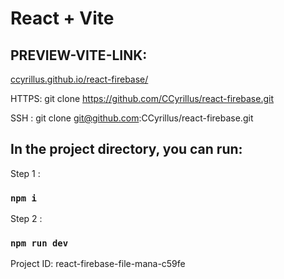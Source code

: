 # React + Vite
## PREVIEW-VITE-LINK:
[ccyrillus.github.io/react-firebase/](https://ccyrillus.github.io/react-firebase/)

 HTTPS:
git clone https://github.com/CCyrillus/react-firebase.git

 SSH :
git clone git@github.com:CCyrillus/react-firebase.git

## In the project directory, you can run:

Step 1 : 
### `npm i` 

Step 2 :
### `npm run dev`


Project ID:
react-firebase-file-mana-c59fe
